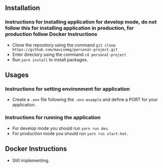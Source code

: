 ## Installation 

### Instructions for installing application for develop mode, do not follow this for installing application in production, for production follow Docker Instructions

- Clone the repository using the command `git clone https://github.com/mavismmg/personal-project.git`
- Enter directory using the command `cd personal-project`
- Run `yarn install` to install packages.

## Usages

### Instructions for setting environment for application

- Create a `.env` file following the `.env-example` and define a PORT for your application.

### Instructions for running the application

- For develop mode you should run `yarn run dev`.
- For production mode you should run `yarn run start-hot`.

## Docker Instructions 

- Still implementing.